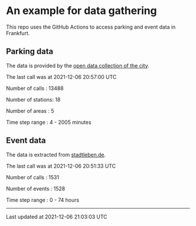 # An example for data gathering

This repo uses the GitHub Actions to access parking and event data in Frankfurt.

## Parking data
The data is provided by the [open data collection of the city](https://www.offenedaten.frankfurt.de/).

The last call was at 2021-12-06 20:57:00 UTC

Number of calls   : 13488

Number of stations:    18

Number of areas   :     5

Time step range   :     4 -  2005 minutes


## Event data
The data is extracted from [stadtleben.de](https://stadtleben.de/frankfurt/).

The last call was at 2021-12-06 20:51:33 UTC

Number of calls   : 1531

Number of events  : 1528

Time step range   :    0 -   74 hours


----

Last updated at 2021-12-06 21:03:03 UTC
